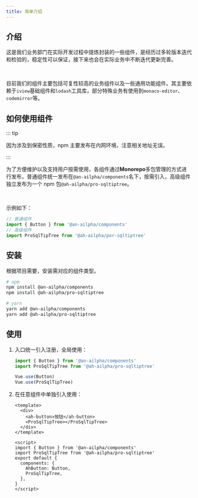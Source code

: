 ```yaml
---
title: 简单介绍
---
```


## 介绍

这是我们业务部门在实际开发过程中提炼封装的一些组件，是经历过多轮版本迭代和检验的，稳定性可以保证，接下来也会在实际业务中不断迭代更新完善。

</br>

目前我们的组件主要包括可复性较高的业务组件以及一些通用功能组件。其主要依赖于`iview`基础组件和`lodash`工具库，部分特殊业务有使用到`monaco-editor`、`codemirror`等。

## 如何使用组件

::: tip

因为涉及到保密性质，npm 主要发布在内网环境，注意相关地址无误。

:::

为了方便维护以及支持用户按需使用，各组件通过**Monorepo**多包管理的方式进行发布，普通组件统一发布在`@an-ailpha/components`名下，按需引入，高级组件独立发布为一个 npm 包`@ah-ailpha/pro-sqltiptree`。

</br>

示例如下：

```js
// 普通组件
import { Button } from '@an-ailpha/components'
// 高级组件
import ProSqlTipTree from '@ah-ailpha/por-sqltiptree'
```

## 安装

根据项目需要，安装需对应的组件类型。

```sh
# npm
npm install @an-ailpha/components
npm install @ah-ailpha/pro-sqltiptree

# yarn
yarn add @an-ailpha/components
yarn add @ah-ailpha/pro-sqltiptree
```

## 使用

1. 入口统一引入注册，全局使用：

   ```js
   import { Button } from '@an-ailpha/components'
   import ProSqlTipTree from '@ah-ailpha/pro-sqltiptree'

   Vue.use(Button)
   Vue.use(ProSqlTipTree)
   ```

2. 在任意组件中单独引入使用：

   ```vue
   <template>
     <div>
       <ah-button>按钮</ah-button>
       <ProSqlTipTree></ProSqlTipTree>
     </div>
   </template>

   <script>
   import { Button } from '@an-ailpha/components'
   import ProSqlTipTree from '@ah-ailpha/pro-sqltiptree'
   export default {
     components: {
       AhButton: Button,
       ProSqlTipTree,
     },
   }
   </script>
   ```
